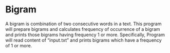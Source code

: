 # Bigram
A bigram is combination of two consecutive words in a text. This program will prepare bigrams and calculates frequency of occurrence of a bigram and prints those bigrams having frequency 1 or more. Specifically, Program will read content of “input.txt” and prints bigrams which have a frequency of 1 or more.
